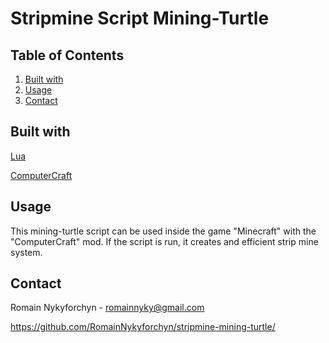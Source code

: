 # Stripmine Script Mining-Turtle

## Table of Contents

1. [Built with](#built-with)
2. [Usage](#usage)
3. [Contact](#contact)

## Built with <a name="built-with"></a>

[Lua](https://www.lua.org/)

[ComputerCraft](https://www.computercraft.info/)

## Usage <a name="usage"></a>

This mining-turtle script can be used inside the game "Minecraft" with the "ComputerCraft" mod. If the script is run, it creates and efficient strip mine system.

## Contact <a name="contact"></a>

Romain Nykyforchyn - romainnyky@gmail.com

https://github.com/RomainNykyforchyn/stripmine-mining-turtle/

